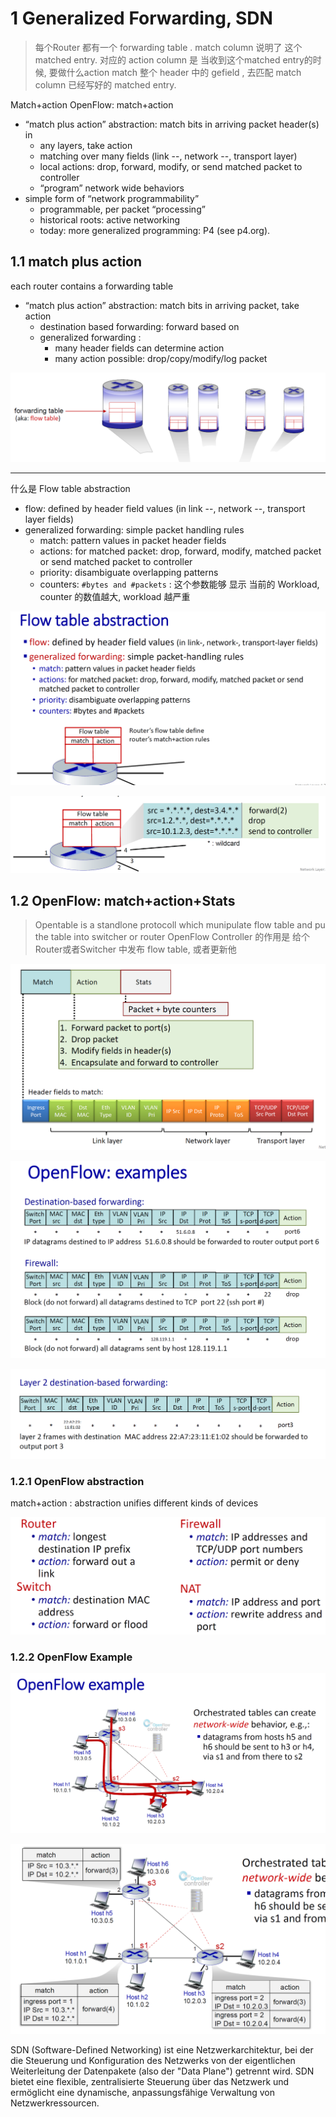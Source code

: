 

# 1 Generalized Forwarding, SDN


> 每个Router 都有一个 forwarding table . match column 说明了 这个matched entry. 对应的 action column 是 当收到这个matched entry的时候, 要做什么action 
> match 整个 header 中的 gefield , 去匹配 match column 已经写好的 matched entry.

Match+action
OpenFlow: match+action

- “match plus action” abstraction: match bits in arriving packet header(s) in
    - any layers, take action
    - matching over many fields (link --, network --, transport layer)
    - local actions: drop, forward, modify, or send matched packet to controller
    - “program” network wide behaviors
- simple form of “network programmability”
    - programmable, per packet “processing”
    - historical roots: active networking
    - today: more generalized programming: P4 (see p4.org).

## 1.1 match plus action
each router contains a forwarding table
- “match plus action” abstraction: match bits in arriving packet, take action
   - destination based forwarding: forward based on
  - generalized forwarding :
       - many header fields can determine action
       - many action possible: drop/copy/modify/log packet

![](image/Pasted%20image%2020241112203704.png)


--- 
什么是 Flow table abstraction

- flow: defined by header field values (in link --, network --, transport layer fields)
- generalized forwarding: simple packet handling rules
    - match: pattern values in packet header fields
    - actions: for matched packet: drop, forward, modify, matched packet or send matched packet to controller
    - priority: disambiguate overlapping patterns
    - counters: `#bytes and #packets`  : 这个参数能够 显示 当前的 Workload,  counter 的数值越大, workload 越严重 


![](image/Pasted%20image%2020241112203720.png)

![](image/Pasted%20image%2020241112203857.png)



## 1.2 OpenFlow: match+action+Stats

> Opentable is a standlone protocoll which munipulate flow table and pu the table into switcher or router 
> OpenFlow Controller 的作用是 给个Router或者Switcher 中发布 flow table, 或者更新他 


![](image/Pasted%20image%2020241112203921.png)

![](image/Pasted%20image%2020241112203934.png)

![](image/Pasted%20image%2020241112203944.png)


### 1.2.1 OpenFlow abstraction


match+action : abstraction unifies different kinds of devices

![](image/Pasted%20image%2020241112204013.png)


### 1.2.2 OpenFlow Example 

![](image/Pasted%20image%2020241112204125.png)


![](image/Pasted%20image%2020241112204156.png)




SDN (Software-Defined Networking) ist eine Netzwerkarchitektur, bei der die Steuerung und Konfiguration des Netzwerks von der eigentlichen Weiterleitung der Datenpakete (also der "Data Plane") getrennt wird. 
SDN bietet eine flexible, zentralisierte Steuerung über das Netzwerk und ermöglicht eine dynamische, anpassungsfähige Verwaltung von Netzwerkressourcen.





